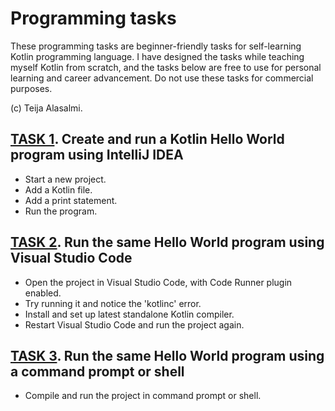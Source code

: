 # Programming tasks

These programming tasks are beginner-friendly tasks for self-learning Kotlin programming language. I have designed the tasks while teaching myself Kotlin from scratch, and the tasks below are free to use for personal learning and career advancement. Do not use these tasks for commercial purposes.

(c) Teija Alasalmi.

## [TASK 1](#task-1). Create and run a Kotlin Hello World program using IntelliJ IDEA

- Start a new project.
- Add a Kotlin file.
- Add a print statement.
- Run the program.

## [TASK 2](#task-2). Run the same Hello World program using Visual Studio Code

- Open the project in Visual Studio Code, with Code Runner plugin enabled.
- Try running it and notice the 'kotlinc' error.
- Install and set up latest standalone Kotlin compiler.
- Restart Visual Studio Code and run the project again.

## [TASK 3](#task-3). Run the same Hello World program using a command prompt or shell

- Compile and run the project in command prompt or shell.
